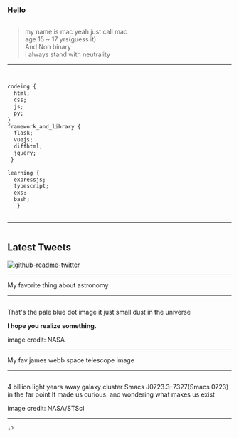 <!DOCTYPEhtml>
<html>
 <head>                                                                                  </head>
 <body>
  <h3>
   Hello
  </h3>
  <p>
   <img alt="" src="https://komarev.com/ghpvc/?username=flamekung&amp;label=Sussy%20profile%20views&amp;color=ff69b4&amp;style=flat"/>
  </p>

> my name is mac yeah just call mac<br>
> age 15 ~ 17 yrs(guess it)<br>
> And Non binary<br>
> i always stand with neutrality <br>
  <hr/>
  <p>
   <img alt="" src="https://quotes-github-readme.vercel.app/api?type=vertical&amp;theme=algolia&amp;quote=I+don%27t+know+how+I+got+here+And+do+it+for+what+goal%2C+but+in+the+end+I+have+done+it+and+we+are+winner+if+not+too+weak."/>
  </p>
 
```css

codeing {
  html;
  css;
  js;
  py;
}
framework_and_library {
  flask;
  vuejs;
  diffhtml;
  jquery;
 }
  
learning {
  expressjs;
  typescript;
  exs;
  bash;
   }

```

  <p>
   <img alt="" src="https://github-readme-stats.vercel.app/api/top-langs/?username=FlameKung&amp;theme=tokyonight&amp;hide_border=false&amp;include_all_commits=true&amp;count_private=false&amp;layout=compact"/>
  </p>
  <hr/>
  <p>
   <img alt="" src="https://lanyard.cnrad.dev/api/829156179803504670?theme=dark&amp;bg=f7c1f3&amp;borderRadius=35px&amp;idleMessage=nothing+happened"/>
  </p>
  <h2>
   Latest Tweets
  </h2>
  <p>
   <a href="https://twitter.com/Ifeeling_2008">
    <img alt="github-readme-twitter" src="https://github-readme-twitter.gazf.vercel.app/api?id=Ifeeling_2008&amp;layout=wide"/>
   </a>
  </p>
  <hr/>
  <p>
   My favorite thing about astronomy
  </p>
  <hr/>
  <blockquote>
   <blockquote>
    <blockquote>
    </blockquote>
   </blockquote>
  </blockquote>
  <p>                                                                                      <img alt="" src="https://d2pn8kiwq2w21t.cloudfront.net/original_images/jpegPIA00452.jpg"/>
  </p>
  <p>
   That's the pale blue dot image it just small dust in the universe
  </p>
  <p>
   <strong>
    I hope you realize something.
   </strong>
  </p>
  <p>
   image credit: NASA                                                                     </p>                                                                                    <hr/>
  <p>
   My fav james webb space telescope image
  </p>
  <hr/>
  <blockquote>
   <blockquote>
    <blockquote>
    </blockquote>
   </blockquote>
  </blockquote>
  <p>
   <img alt="" src="STScI-01G8H1NK4W8CJYHF2DDFD1W0DQ.png"/>
  </p>
  <p>
   4 billion light years away galaxy cluster Smacs J0723.3–7327(Smacs 0723) in the far point It made us curious. and wondering what makes us exist
  </p>
  <p>
   image credit: NASA/STScI
  </p>
  <hr/>
 </body>
</html>⏎
